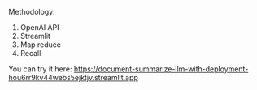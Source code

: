 Methodology:

1. OpenAI API
2. Streamlit
3. Map reduce
4. Recall


You can try it here: https://document-summarize-llm-with-deployment-hou6rr9kv44webs5ejktjv.streamlit.app
